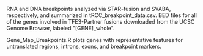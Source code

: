 RNA and DNA breakpoints analyzed via STAR-fusion and SVABA, respectively, and summarized in tRCC_breakpoint_data.csv.
BED files for all of the genes involved in TFE3-Partner fusions downloaded from the UCSC Genome Browser, labeled "[GENE]_whole".

Gene_Map_Breakpoints.R plots genes with representative features for untranslated regions, introns, exons, and breakpoint markers.
